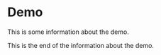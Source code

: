 # Demo

This is some information about the demo.

This is the end of the information about the demo.
